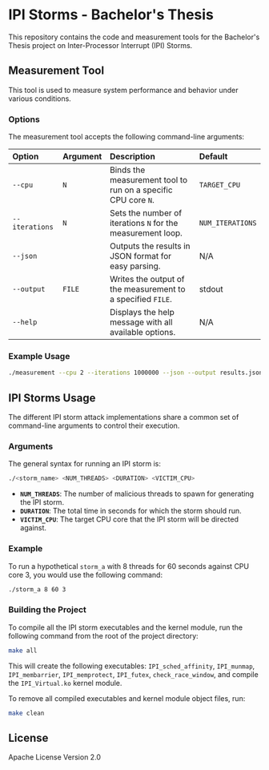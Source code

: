 # IPI Storms - Bachelor's Thesis

This repository contains the code and measurement tools for the Bachelor's Thesis project on Inter-Processor Interrupt (IPI) Storms.

## Measurement Tool

This tool is used to measure system performance and behavior under various conditions.

### Options

The measurement tool accepts the following command-line arguments:

| **Option** | **Argument** | **Description** | **Default** |
| :--- | :--- | :--- |:---|
| `--cpu` | `N` | Binds the measurement tool to run on a specific CPU core `N`. | `TARGET_CPU` |
| `--iterations` | `N` | Sets the number of iterations `N` for the measurement loop. | `NUM_ITERATIONS` |
| `--json` |  | Outputs the results in JSON format for easy parsing. | N/A |
| `--output` | `FILE` | Writes the output of the measurement to a specified `FILE`. | stdout |
| `--help` |  | Displays the help message with all available options. | N/A |

### Example Usage

```bash
./measurement --cpu 2 --iterations 1000000 --json --output results.json
```

## IPI Storms Usage

The different IPI storm attack implementations share a common set of command-line arguments to control their execution.

### Arguments

The general syntax for running an IPI storm is:

```bash
./<storm_name> <NUM_THREADS> <DURATION> <VICTIM_CPU>
```

* **`NUM_THREADS`**: The number of malicious threads to spawn for generating the IPI storm.
* **`DURATION`**: The total time in seconds for which the storm should run.
* **`VICTIM_CPU`**: The target CPU core that the IPI storm will be directed against.

### Example

To run a hypothetical `storm_a` with 8 threads for 60 seconds against CPU core 3, you would use the following command:

```bash
./storm_a 8 60 3
```

### Building the Project

To compile all the IPI storm executables and the kernel module, run the following command from the root of the project directory:

```bash
make all
```
This will create the following executables: `IPI_sched_affinity`, `IPI_munmap`, `IPI_membarrier`, `IPI_memprotect`, `IPI_futex`, `check_race_window`, and compile the `IPI_Virtual.ko` kernel module.

To remove all compiled executables and kernel module object files, run:

```bash
make clean
```

## License
Apache License Version 2.0
